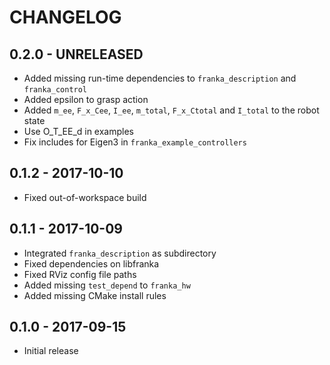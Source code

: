 # CHANGELOG

## 0.2.0 - UNRELEASED

  * Added missing run-time dependencies to `franka_description` and `franka_control`
  * Added epsilon to grasp action
  * Added `m_ee`, `F_x_Cee`, `I_ee`, `m_total`, `F_x_Ctotal` and `I_total`
    to the robot state
  * Use O_T_EE_d in examples
  * Fix includes for Eigen3 in `franka_example_controllers`

## 0.1.2 - 2017-10-10

  * Fixed out-of-workspace build

## 0.1.1 - 2017-10-09

  * Integrated `franka_description` as subdirectory
  * Fixed dependencies on libfranka
  * Fixed RViz config file paths
  * Added missing `test_depend` to `franka_hw`
  * Added missing CMake install rules

## 0.1.0 - 2017-09-15

  * Initial release

